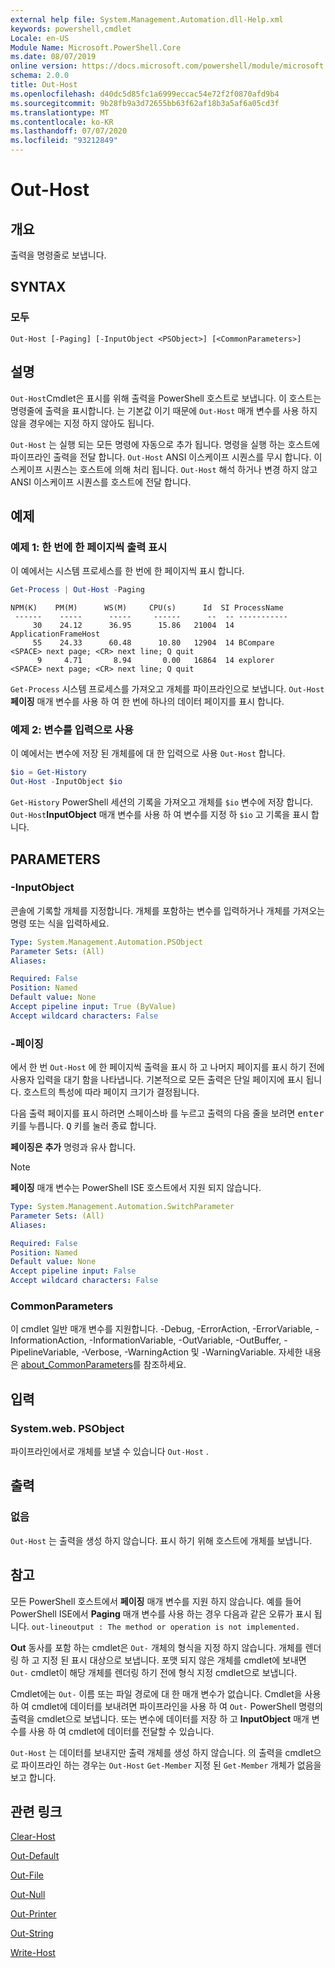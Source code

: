 ```yaml
---
external help file: System.Management.Automation.dll-Help.xml
keywords: powershell,cmdlet
Locale: en-US
Module Name: Microsoft.PowerShell.Core
ms.date: 08/07/2019
online version: https://docs.microsoft.com/powershell/module/microsoft.powershell.core/out-host?view=powershell-5.1&WT.mc_id=ps-gethelp
schema: 2.0.0
title: Out-Host
ms.openlocfilehash: d40dc5d85fc1a6999eccac54e72f2f0870afd9b4
ms.sourcegitcommit: 9b28fb9a3d72655bb63f62af18b3a5af6a05cd3f
ms.translationtype: MT
ms.contentlocale: ko-KR
ms.lasthandoff: 07/07/2020
ms.locfileid: "93212849"
---
```

# Out-Host

## 개요
출력을 명령줄로 보냅니다.

## SYNTAX

### 모두

```
Out-Host [-Paging] [-InputObject <PSObject>] [<CommonParameters>]
```

## 설명

`Out-Host`Cmdlet은 표시를 위해 출력을 PowerShell 호스트로 보냅니다. 이 호스트는 명령줄에 출력을 표시합니다. 는 기본값 이기 때문에 `Out-Host` 매개 변수를 사용 하지 않을 경우에는 지정 하지 않아도 됩니다.

`Out-Host` 는 실행 되는 모든 명령에 자동으로 추가 됩니다. 명령을 실행 하는 호스트에 파이프라인 출력을 전달 합니다. `Out-Host` ANSI 이스케이프 시퀀스를 무시 합니다. 이스케이프 시퀀스는 호스트에 의해 처리 됩니다. `Out-Host` 해석 하거나 변경 하지 않고 ANSI 이스케이프 시퀀스를 호스트에 전달 합니다.

## 예제

### 예제 1: 한 번에 한 페이지씩 출력 표시

이 예에서는 시스템 프로세스를 한 번에 한 페이지씩 표시 합니다.

```powershell
Get-Process | Out-Host -Paging
```

```Output
NPM(K)    PM(M)      WS(M)     CPU(s)      Id  SI ProcessName
 ------    -----      -----     ------      --  -- -----------
     30    24.12      36.95      15.86   21004  14 ApplicationFrameHost
     55    24.33      60.48      10.80   12904  14 BCompare
<SPACE> next page; <CR> next line; Q quit
      9     4.71       8.94       0.00   16864  14 explorer
<SPACE> next page; <CR> next line; Q quit
```

`Get-Process` 시스템 프로세스를 가져오고 개체를 파이프라인으로 보냅니다. `Out-Host`**페이징** 매개 변수를 사용 하 여 한 번에 하나의 데이터 페이지를 표시 합니다.

### 예제 2: 변수를 입력으로 사용

이 예에서는 변수에 저장 된 개체를에 대 한 입력으로 사용 `Out-Host` 합니다.

```powershell
$io = Get-History
Out-Host -InputObject $io
```

`Get-History` PowerShell 세션의 기록을 가져오고 개체를 `$io` 변수에 저장 합니다.
`Out-Host`**InputObject** 매개 변수를 사용 하 여 변수를 지정 하 `$io` 고 기록을 표시 합니다.

## PARAMETERS

### -InputObject

콘솔에 기록할 개체를 지정합니다. 개체를 포함하는 변수를 입력하거나 개체를 가져오는 명령 또는 식을 입력하세요.

```yaml
Type: System.Management.Automation.PSObject
Parameter Sets: (All)
Aliases:

Required: False
Position: Named
Default value: None
Accept pipeline input: True (ByValue)
Accept wildcard characters: False
```

### -페이징

에서 한 번 `Out-Host` 에 한 페이지씩 출력을 표시 하 고 나머지 페이지를 표시 하기 전에 사용자 입력을 대기 함을 나타냅니다. 기본적으로 모든 출력은 단일 페이지에 표시 됩니다. 호스트의 특성에 따라 페이지 크기가 결정됩니다.

다음 출력 페이지를 표시 하려면 <kbd>스페이스바</kbd> 를 누르고 출력의 다음 줄을 보려면 <kbd>enter</kbd> 키를 누릅니다. <kbd>Q</kbd> 키를 눌러 종료 합니다.

**페이징은** **추가** 명령과 유사 합니다.

> [!NOTE]
> **페이징** 매개 변수는 PowerShell ISE 호스트에서 지원 되지 않습니다.

```yaml
Type: System.Management.Automation.SwitchParameter
Parameter Sets: (All)
Aliases:

Required: False
Position: Named
Default value: None
Accept pipeline input: False
Accept wildcard characters: False
```

### CommonParameters

이 cmdlet 일반 매개 변수를 지원합니다. -Debug, -ErrorAction, -ErrorVariable, -InformationAction, -InformationVariable, -OutVariable, -OutBuffer, -PipelineVariable, -Verbose, -WarningAction 및 -WarningVariable. 자세한 내용은 [about_CommonParameters](https://go.microsoft.com/fwlink/?LinkID=113216)를 참조하세요.

## 입력

### System.web. PSObject

파이프라인에서로 개체를 보낼 수 있습니다 `Out-Host` .

## 출력

### 없음

`Out-Host` 는 출력을 생성 하지 않습니다. 표시 하기 위해 호스트에 개체를 보냅니다.

## 참고

모든 PowerShell 호스트에서 **페이징** 매개 변수를 지원 하지 않습니다. 예를 들어 PowerShell ISE에서 **Paging** 매개 변수를 사용 하는 경우 다음과 같은 오류가 표시 됩니다. `out-lineoutput : The method or operation is not implemented.`

**Out** 동사를 포함 하는 cmdlet은 `Out-` 개체의 형식을 지정 하지 않습니다. 개체를 렌더링 하 고 지정 된 표시 대상으로 보냅니다. 포맷 되지 않은 개체를 cmdlet에 보내면 `Out-` cmdlet이 해당 개체를 렌더링 하기 전에 형식 지정 cmdlet으로 보냅니다.

Cmdlet에는 `Out-` 이름 또는 파일 경로에 대 한 매개 변수가 없습니다. Cmdlet을 사용 하 여 cmdlet에 데이터를 보내려면 파이프라인을 사용 하 여 `Out-` PowerShell 명령의 출력을 cmdlet으로 보냅니다. 또는 변수에 데이터를 저장 하 고 **InputObject** 매개 변수를 사용 하 여 cmdlet에 데이터를 전달할 수 있습니다.

`Out-Host` 는 데이터를 보내지만 출력 개체를 생성 하지 않습니다. 의 출력을 cmdlet으로 파이프라인 하는 경우는 `Out-Host` `Get-Member` 지정 된 `Get-Member` 개체가 없음을 보고 합니다.

## 관련 링크

[Clear-Host](Clear-Host.md)

[Out-Default](Out-Default.md)

[Out-File](../Microsoft.PowerShell.Utility/Out-File.md)

[Out-Null](Out-Null.md)

[Out-Printer](../Microsoft.PowerShell.Utility/Out-Printer.md)

[Out-String](../Microsoft.PowerShell.Utility/Out-String.md)

[Write-Host](../Microsoft.PowerShell.Utility/Write-Host.md)
